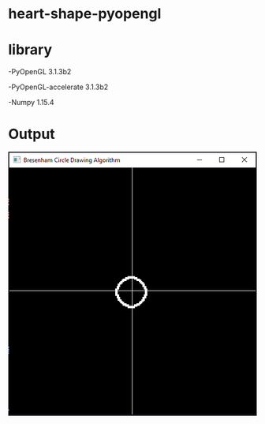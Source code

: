 # heart-shape-pyopengl

# library 
-PyOpenGL                                    3.1.3b2

-PyOpenGL-accelerate                          3.1.3b2

-Numpy                                         1.15.4
# Output

![alt text](https://github.com/renoagilsaputra/bresenham-circle-drawing-algorithm/blob/master/output/output.png "Output")